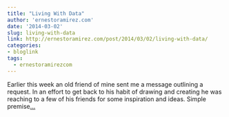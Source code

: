 ```yaml
---
title: "Living With Data"
author: 'ernestoramirez.com'
date: '2014-03-02'
slug: living-with-data
link: http://ernestoramirez.com/post/2014/03/02/living-with-data/
categories:
- bloglink
tags:
  - ernestoramirezcom
---
```


Earlier this week an old friend of mine sent me a message outlining a request. In an effort to get back to his habit of drawing and creating he was reaching to a few of his friends for some inspiration and ideas. Simple premise[... <i class="fas fa-external-link-alt"></i>](http://ernestoramirez.com/post/2014/03/02/living-with-data/)

